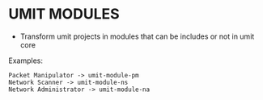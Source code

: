 # UMIT MODULES

- Transform umit projects in modules that can be includes or not in umit core

Examples:

	Packet Manipulator -> umit-module-pm
	Network Scanner -> umit-module-ns
	Network Administrator -> umit-module-na
